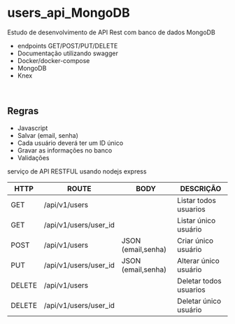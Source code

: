 # users_api_MongoDB

Estudo de desenvolvimento de API Rest com banco de dados MongoDB

- endpoints GET/POST/PUT/DELETE
- Documentação utilizando swagger
- Docker/docker-compose
- MongoDB
- Knex

</br>

## Regras

- Javascript
- Salvar (email, senha)
- Cada usuário deverá ter um ID único
- Gravar as informações no banco
- Validações


serviço de API RESTFUL usando nodejs express

| HTTP   | ROUTE                 | BODY               | DESCRIÇÃO              |
| ------ | --------------------- | ------------------ | ---------------------- |
| GET    | /api/v1/users         |                    | Listar todos usuarios  |
| GET    | /api/v1/users/user_id |                    | Listar único usuário   |
| POST   | /api/v1/users         | JSON (email,senha) | Criar único usuário    |
| PUT    | /api/v1/users/user_id | JSON (email,senha) | Alterar único usuário  |
| DELETE | /api/v1/users         |                    | Deletar todos usuarios |
| DELETE | /api/v1/users/user_id |                    | Deletar único usuário  |
